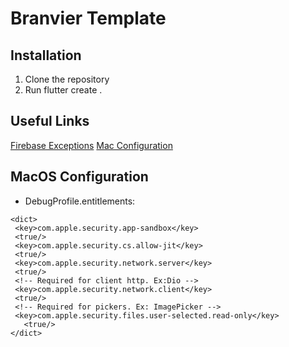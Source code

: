 # Branvier Template

## Installation

1. Clone the repository
2. Run flutter create .

## Useful Links

[Firebase Exceptions](https://github.com/Isagani-lapira/FirebaseAuth_ErrorCode)
[Mac Configuration](https://github.com/iransneto/my-setup/blob/main/README.md)

## MacOS Configuration

- DebugProfile.entitlements:

```entitlements
<dict>
 <key>com.apple.security.app-sandbox</key>
 <true/>
 <key>com.apple.security.cs.allow-jit</key>
 <true/>
 <key>com.apple.security.network.server</key>
 <true/>
 <!-- Required for client http. Ex:Dio -->
 <key>com.apple.security.network.client</key> 
 <true/>
 <!-- Required for pickers. Ex: ImagePicker -->
 <key>com.apple.security.files.user-selected.read-only</key>
   <true/>
</dict>
```
